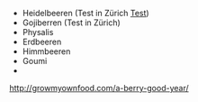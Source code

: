 - Heidelbeeren (Test in Zürich [Test](Tagebuch.md))
- Gojiberren (Test in Zürich)
- Physalis
- Erdbeeren
- Himmbeeren
- Goumi
- 
http://growmyownfood.com/a-berry-good-year/